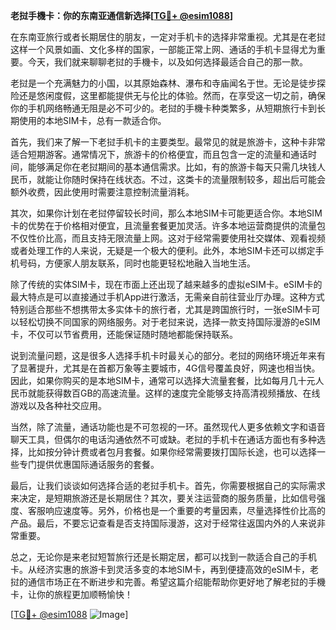 **老挝手機卡：你的东南亚通信新选择[[TG💪+ @esim1088](https://t.me/s/esim1088)]**

在东南亚旅行或者长期居住的朋友，一定对手机卡的选择非常重视。尤其是在老挝这样一个风景如画、文化多样的国家，一部能正常上网、通话的手机卡显得尤为重要。今天，我们就来聊聊老挝的手機卡，以及如何选择最适合自己的那一款。

老挝是一个充满魅力的小国，以其原始森林、瀑布和寺庙闻名于世。无论是徒步探险还是悠闲度假，这里都能提供无与伦比的体验。然而，在享受这一切之前，确保你的手机网络畅通无阻是必不可少的。老挝的手機卡种类繁多，从短期旅行卡到长期使用的本地SIM卡，总有一款适合你。

首先，我们来了解一下老挝手机卡的主要类型。最常见的就是旅游卡，这种卡非常适合短期游客。通常情况下，旅游卡的价格便宜，而且包含一定的流量和通话时间，能够满足你在老挝期间的基本通信需求。比如，有的旅游卡每天只需几块钱人民币，就能让你随时保持在线状态。不过，这类卡的流量限制较多，超出后可能会额外收费，因此使用时需要注意控制流量消耗。

其次，如果你计划在老挝停留较长时间，那么本地SIM卡可能更适合你。本地SIM卡的优势在于价格相对便宜，且流量套餐更加灵活。许多本地运营商提供的流量包不仅性价比高，而且支持无限流量上网。这对于经常需要使用社交媒体、观看视频或者处理工作的人来说，无疑是一个极大的便利。此外，本地SIM卡还可以绑定手机号码，方便家人朋友联系，同时也能更轻松地融入当地生活。

除了传统的实体SIM卡，现在市面上还出现了越来越多的虚拟eSIM卡。eSIM卡的最大特点是可以直接通过手机App进行激活，无需亲自前往营业厅办理。这种方式特别适合那些不想携带太多实体卡的旅行者，尤其是跨国旅行时，一张eSIM卡可以轻松切换不同国家的网络服务。对于老挝来说，选择一款支持国际漫游的eSIM卡，不仅可以节省费用，还能保证随时随地都能保持联系。

说到流量问题，这是很多人选择手机卡时最关心的部分。老挝的网络环境近年来有了显著提升，尤其是在首都万象等主要城市，4G信号覆盖良好，网速也相当快。因此，如果你购买的是本地SIM卡，通常可以选择大流量套餐，比如每月几十元人民币就能获得数百GB的高速流量。这样的速度完全能够支持高清视频播放、在线游戏以及各种社交应用。

当然，除了流量，通话功能也是不可忽视的一环。虽然现代人更多依赖文字和语音聊天工具，但偶尔的电话沟通依然不可或缺。老挝的手机卡在通话方面也有多种选择，比如按分钟计费或者包月套餐。如果你经常需要拨打国际长途，也可以选择一些专门提供优惠国际通话服务的套餐。

最后，让我们谈谈如何选择合适的老挝手机卡。首先，你需要根据自己的实际需求来决定，是短期旅游还是长期居住？其次，要关注运营商的服务质量，比如信号强度、客服响应速度等。另外，价格也是一个重要的考量因素，尽量选择性价比高的产品。最后，不要忘记查看是否支持国际漫游，这对于经常往返国内外的人来说非常重要。

总之，无论你是来老挝短暂旅行还是长期定居，都可以找到一款适合自己的手机卡。从经济实惠的旅游卡到灵活多变的本地SIM卡，再到便捷高效的eSIM卡，老挝的通信市场正在不断进步和完善。希望这篇介绍能帮助你更好地了解老挝的手機卡，让你的旅程更加顺畅愉快！

[[TG💪+ @esim1088](https://t.me/s/esim1088) ![Image](https://i.postimg.cc/4NQfJmqS/Snipaste-2025-05-13-00-14-12.png)]